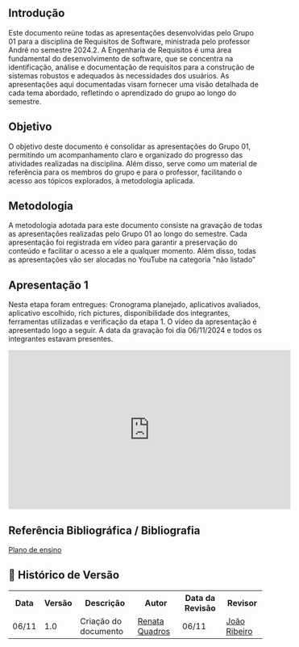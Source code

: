 ## Introdução
Este documento reúne todas as apresentações desenvolvidas pelo Grupo 01 para a disciplina de Requisitos de Software, ministrada pelo professor André no semestre 2024.2. A Engenharia de Requisitos é uma área fundamental do desenvolvimento de software, que se concentra na identificação, análise e documentação de requisitos para a construção de sistemas robustos e adequados às necessidades dos usuários. As apresentações aqui documentadas visam fornecer uma visão detalhada de cada tema abordado, refletindo o aprendizado do grupo ao longo do semestre.

## Objetivo
O objetivo deste documento é consolidar as apresentações do Grupo 01, permitindo um acompanhamento claro e organizado do progresso das atividades realizadas na disciplina. Além disso, serve como um material de referência para os membros do grupo e para o professor, facilitando o acesso aos tópicos explorados, à metodologia aplicada.

## Metodologia
A metodologia adotada para este documento consiste na gravação de todas as apresentações realizadas pelo Grupo 01 ao longo do semestre. Cada apresentação foi registrada em vídeo para garantir a preservação do conteúdo e facilitar o acesso a ele a qualquer momento. Além disso, todas as apresentações vão ser alocadas no YouTube na categoria "não listado"

## Apresentação 1
Nesta etapa foram entregues: Cronograma planejado, aplicativos avaliados, aplicativo escolhido, rich pictures, disponibilidade dos integrantes, ferramentas utilizadas e verificação da etapa 1. O vídeo da apresentação é apresentado logo a seguir. A data da gravação foi dia 06/11/2024 e todos os integrantes estavam presentes.

<div align="center">
    <iframe width="560" height="315" src="https://www.youtube.com/embed/HLAM63wwySk" frameborder="0" allow="accelerometer; autoplay; clipboard-write; encrypted-media; gyroscope; picture-in-picture" allowfullscreen></iframe>
</div>

## Referência Bibliográfica / Bibliografia
[Plano de ensino](https://aprender3.unb.br/pluginfile.php/2972367/mod_resource/content/52/Plano_de_Ensino%20RE%20022024%20Turma%2002%20v1.pdf)

## :round_pushpin: Histórico de Versão 

<div align="center">
    <table>
        <tr>
            <th>Data</th>
            <th>Versão</th>
            <th>Descrição</th>
            <th>Autor</th>
            <th>Data da Revisão</th>
            <th>Revisor</th>
        </tr>
        <tr>
            <td>06/11</td>
            <td>1.0</td>
            <td>Criação do documento</td>
            <td><a href="https://github.com/Renatinha28">Renata Quadros</a></td>
            <td>06/11</td>
            <td><a href="https://github.com/Joa0V">João Ribeiro</a></td>
        </tr>
    </table>
</div>